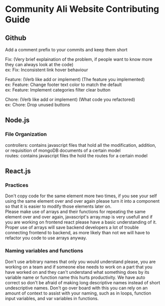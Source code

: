 # Community Ali Website Contributing Guide
## Github
Add a comment prefix to your commits and keep them short

Fix: (Very brief explaination of the problem, if people want to know more they can always look at the code) <br>
ex: Fix: Inconsistent link hover behaviour

Feature: (Verb like add or implement) (The feature you implemented)<br>
ex: Feature: Change footer text color to match the default<br>
ex: Feature: Implement categories filter clear button

Chore: (Verb like add or implement) (What code you refactored) <br>
ex: Chore: Drop unused buttons

## Node.js
### File Organization
controllers: contains javascript files that hold all the modification, addition, or requisition of mongoDB documents of a certain model<br>
routes: contains javascript files the hold the routes for a certain model

## React.js
### Practices
Don't copy code for the same element more two times, if you see your self using the same element over and over again please turn it into a component so that it is easier to modify those elements later on. <br>
Please make use of arrays and their functions for repeating the same element over and over again, javascript's array.map is very usefull and if you are working on frontend react please have a basic understanding of it. Proper use of arrays will save backend developers a lot of trouble connecting frontend to backend, as more likely than not we will have to refactor you code to use arrays anyway.
### Naming variables and functions
Don't use arbitrary names that only you would understand please, you are working on a team and if someone else needs to work on a part that you have worked on and they can't understand what something does by its variable name or function name this hurts productivity. We have auto correct so don't be afraid of making long descriptive names instead of short undescriptive names. Don't go over board with this you can rely on an amount of context to assist with your naming, such as in loops, function input variables, and var variables in functions.